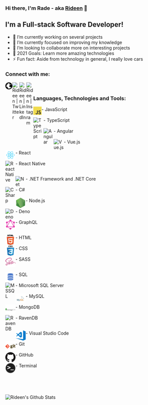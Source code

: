 ### Hi there, I'm Rade - aka [Rideen][website] 👋

## I'm a Full-stack Software Developer!
- 🔭 I’m currently working on several projects
- 🌱 I’m currently focused on improving my knowledge
- 👯 I’m looking to collaborate more on interesting projects
- 🥅 2021 Goals: Learn more amazing technologies
- ⚡ Fun fact: Aside from technology in general, I really love cars

### Connect with me:

[<img align="left" alt="iterativesoft.com" width="22px" src="https://raw.githubusercontent.com/iconic/open-iconic/master/svg/globe.svg" />][website]
[<img align="left" alt="Rideen | Twitter" width="22px" src="https://cdn.jsdelivr.net/npm/simple-icons@v3/icons/twitter.svg" />][twitter]
[<img align="left" alt="Rideen | LinkedIn" width="22px" src="https://cdn.jsdelivr.net/npm/simple-icons@v3/icons/linkedin.svg" />][linkedin]
[<img align="left" alt="Rideen | Instagram" width="22px" src="https://cdn.jsdelivr.net/npm/simple-icons@v3/icons/instagram.svg" />][instagram]

<br />

### Languages, Technologies and Tools:
<img align="left" alt="JavaScript" width="26px" src="https://raw.githubusercontent.com/github/explore/80688e429a7d4ef2fca1e82350fe8e3517d3494d/topics/javascript/javascript.png" /> - JavaScript <br /><br />
<img align="left" alt="TypeScript" width="32px" src="https://miro.medium.com/max/816/1*mn6bOs7s6Qbao15PMNRyOA.png"> - TypeScript <br /><br />
<img align="left" alt="Angular" width="32px" src="https://angular.io/assets/images/logos/angular/angular.png"> - Angular <br /><br />
<img align="left" alt="Vue.js" width="32px" src="https://www.image-plus.co.uk/wp-content/uploads/2018/01/vue-js-logo-300x259.png"> - Vue.js <br /><br />
<img align="left" alt="React" width="32px" src="https://raw.githubusercontent.com/github/explore/80688e429a7d4ef2fca1e82350fe8e3517d3494d/topics/react/react.png" /> - React <br /><br />
<img align="left" alt="React Native" width="32px" src="https://www.pinpng.com/pngs/m/510-5100567_react-native-svg-transformer-allows-you-import-svg.png"> - React Native <br /><br />


<img align="left" alt="Net" width="32px" src="https://img.favpng.com/22/12/24/net-framework-microsoft-windows-7-png-favpng-srUtzC1G9i7NYhfnduH4H5qkS.jpg"> - .NET Framework and .NET Core  <br /><br />
<img align="left" alt="CSharp" width="32px" src="https://w0.pngwave.com/png/328/221/c-programming-language-logo-microsoft-visual-studio-net-framework-javascript-icon-png-clip-art.png"> - C#  <br /><br />
<img align="left" alt="Node.js" width="32px" src="https://raw.githubusercontent.com/github/explore/80688e429a7d4ef2fca1e82350fe8e3517d3494d/topics/nodejs/nodejs.png" /> - Node.js <br /><br />
<img align="left" alt="Deno" width="32px" src="https://camo.githubusercontent.com/6bf8dcb7e2802232ad92cf5d562ebf153d858ed302b441e47b35e703b04bdaf6/68747470733a2f2f64656e6f6c69622e6769746875622e696f2f686967682d7265732d64656e6f2d6c6f676f2f64656e6f5f68722e706e67" /> - Deno <br /><br />
<img align="left" alt="GraphQL" width="32px" src="https://raw.githubusercontent.com/github/explore/80688e429a7d4ef2fca1e82350fe8e3517d3494d/topics/graphql/graphql.png" /> - GraphQL <br /><br />


<img align="left" alt="HTML5" width="32px" src="https://raw.githubusercontent.com/github/explore/80688e429a7d4ef2fca1e82350fe8e3517d3494d/topics/html/html.png" /> - HTML   <br /><br />
<img align="left" alt="CSS3" width="32px" src="https://raw.githubusercontent.com/github/explore/80688e429a7d4ef2fca1e82350fe8e3517d3494d/topics/css/css.png" /> - CSS   <br /><br />
<img align="left" alt="Sass" width="32px" src="https://raw.githubusercontent.com/github/explore/80688e429a7d4ef2fca1e82350fe8e3517d3494d/topics/sass/sass.png" /> - SASS  <br /><br />


<img align="left" alt="SQL" width="32px" src="https://raw.githubusercontent.com/github/explore/80688e429a7d4ef2fca1e82350fe8e3517d3494d/topics/sql/sql.png" /> - SQL <br /><br />
<img align="left" alt="MSSQL" width="32px" src="https://img.favpng.com/11/15/6/microsoft-sql-server-computer-servers-database-png-favpng-pzD2SR1BAwTySMjhNyv4dKRhQ.jpg"> - Microsoft SQL Server <br /><br />
<img align="left" alt="MySQL" width="32px" src="https://raw.githubusercontent.com/github/explore/80688e429a7d4ef2fca1e82350fe8e3517d3494d/topics/mysql/mysql.png" /> - MySQL <br /><br />
<img align="left" alt="MongoDB" width="32px" src="https://raw.githubusercontent.com/github/explore/80688e429a7d4ef2fca1e82350fe8e3517d3494d/topics/mongodb/mongodb.png" /> - MongoDB <br /><br />
<img align="left" alt="RavenDB" width="32px" src="https://images.g2crowd.com/uploads/product/image/large_detail/large_detail_30e9c819f3fc162460f4ecf69a391b94/ravendb.png"> - RavenDB <br /><br />


<img align="left" alt="Visual Studio Code" width="32px" src="https://raw.githubusercontent.com/github/explore/80688e429a7d4ef2fca1e82350fe8e3517d3494d/topics/visual-studio-code/visual-studio-code.png" /> - Visual Studio Code <br /><br />
<img align="left" alt="Git" width="32px" src="https://raw.githubusercontent.com/github/explore/80688e429a7d4ef2fca1e82350fe8e3517d3494d/topics/git/git.png" /> - Git <br /><br />
<img align="left" alt="GitHub" width="32px" src="https://raw.githubusercontent.com/github/explore/78df643247d429f6cc873026c0622819ad797942/topics/github/github.png" /> - GitHub <br /><br />
<img align="left" alt="Terminal" width="32px" src="https://raw.githubusercontent.com/github/explore/80688e429a7d4ef2fca1e82350fe8e3517d3494d/topics/terminal/terminal.png" /> - Terminal <br /><br />

<br />
<br />
<br />

<img align="left" alt="Rideen's Github Stats" src="https://github-readme-stats.vercel.app/api?username=Rideen&show_icons=true&hide_border=true&count_private=true&include_all_commits=true" />

[website]: http://www.iterativesoft.com
[twitter]: https://twitter.com/_Rideen_
[instagram]: https://instagram.com/rideen91
[linkedin]: https://www.linkedin.com/in/rade-narancic-4164b279

